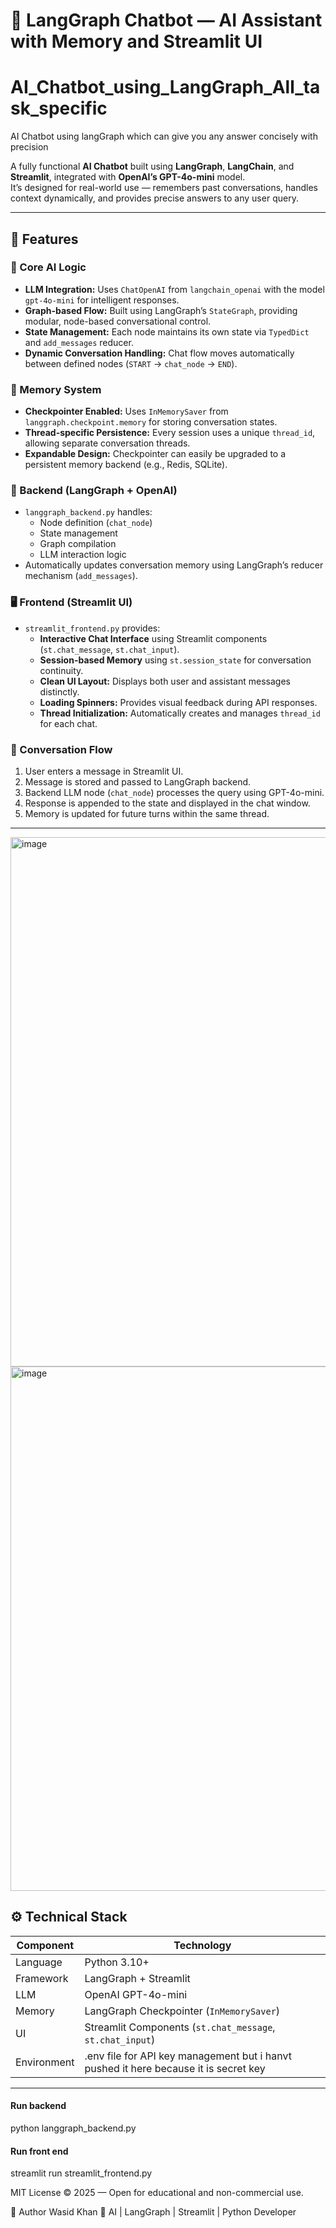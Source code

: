# 💬 LangGraph Chatbot — AI Assistant with Memory and Streamlit UI  
# AI_Chatbot_using_LangGraph_All_task_specific

AI Chatbot using langGraph which can give you any answer concisely with precision



A fully functional **AI Chatbot** built using **LangGraph**, **LangChain**, and **Streamlit**, integrated with **OpenAI’s GPT-4o-mini** model.  
It’s designed for real-world use — remembers past conversations, handles context dynamically, and provides precise answers to any user query.

---

## 🚀 Features  

### 🧠 Core AI Logic
- **LLM Integration:** Uses `ChatOpenAI` from `langchain_openai` with the model `gpt-4o-mini` for intelligent responses.  
- **Graph-based Flow:** Built using LangGraph’s `StateGraph`, providing modular, node-based conversational control.  
- **State Management:** Each node maintains its own state via `TypedDict` and `add_messages` reducer.  
- **Dynamic Conversation Handling:** Chat flow moves automatically between defined nodes (`START` → `chat_node` → `END`).

### 💾 Memory System
- **Checkpointer Enabled:** Uses `InMemorySaver` from `langgraph.checkpoint.memory` for storing conversation states.  
- **Thread-specific Persistence:** Every session uses a unique `thread_id`, allowing separate conversation threads.  
- **Expandable Design:** Checkpointer can easily be upgraded to a persistent memory backend (e.g., Redis, SQLite).

### 🧩 Backend (LangGraph + OpenAI)
- `langgraph_backend.py` handles:
  - Node definition (`chat_node`)
  - State management  
  - Graph compilation  
  - LLM interaction logic  
- Automatically updates conversation memory using LangGraph’s reducer mechanism (`add_messages`).

### 🖥️ Frontend (Streamlit UI)
- `streamlit_frontend.py` provides:
  - **Interactive Chat Interface** using Streamlit components (`st.chat_message`, `st.chat_input`).
  - **Session-based Memory** using `st.session_state` for conversation continuity.
  - **Clean UI Layout:** Displays both user and assistant messages distinctly.
  - **Loading Spinners:** Provides visual feedback during API responses.
  - **Thread Initialization:** Automatically creates and manages `thread_id` for each chat.

### 🔁 Conversation Flow
1. User enters a message in Streamlit UI.  
2. Message is stored and passed to LangGraph backend.  
3. Backend LLM node (`chat_node`) processes the query using GPT-4o-mini.  
4. Response is appended to the state and displayed in the chat window.  
5. Memory is updated for future turns within the same thread.  

---
<img width="1788" height="847" alt="image" src="https://github.com/user-attachments/assets/bbc0c11c-0c0f-4a61-ae40-c6562c66786a" />

<img width="1775" height="839" alt="image" src="https://github.com/user-attachments/assets/3d7fe078-f328-43c3-a7d8-44dd74a657d7" />






## ⚙️ Technical Stack

| Component | Technology |
|------------|-------------|
| Language | Python 3.10+ |
| Framework | LangGraph + Streamlit |
| LLM | OpenAI GPT-4o-mini |
| Memory | LangGraph Checkpointer (`InMemorySaver`) |
| UI | Streamlit Components (`st.chat_message`, `st.chat_input`) |
| Environment | .env file for API key management but i hanvt pushed it here because it is secret key |

---

#### Run backend
python langgraph_backend.py

#### Run front end
streamlit run streamlit_frontend.py

MIT License © 2025 — Open for educational and non-commercial use.

🤖 Author
Wasid Khan
💼 AI | LangGraph | Streamlit | Python Developer
